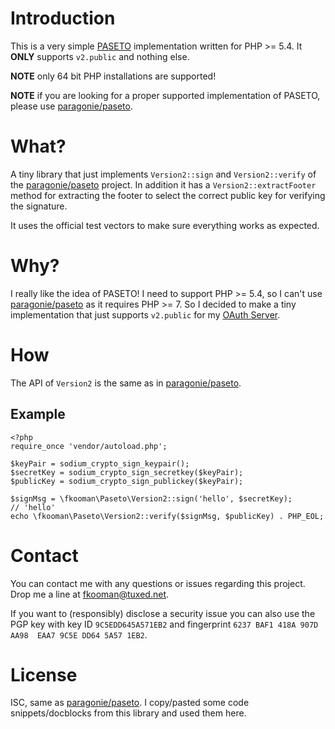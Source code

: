# Introduction

This is a very simple 
[PASETO](https://paseto.io/rfc/) implementation written for PHP >= 5.4. It 
**ONLY** supports `v2.public` and nothing else.

**NOTE** only 64 bit PHP installations are supported!

**NOTE** if you are looking for a proper supported implementation of PASETO, 
please use [paragonie/paseto](https://github.com/paragonie/paseto).

# What?

A tiny library that just implements `Version2::sign` and `Version2::verify` of 
the [paragonie/paseto](https://github.com/paragonie/paseto) project. In 
addition it has a `Version2::extractFooter` method for extracting the footer 
to select the correct public key for verifying the signature.

It uses the official test vectors to make sure everything works as expected.

# Why?

I really like the idea of PASETO! I need to support PHP >= 5.4, so I can't use
[paragonie/paseto](https://github.com/paragonie/paseto) as it requires 
PHP >= 7. So I decided to make a tiny implementation that just supports 
`v2.public` for my 
[OAuth Server](https://git.tuxed.net/fkooman/php-oauth2-server).

# How 

The API of `Version2` is the same as in 
[paragonie/paseto](https://github.com/paragonie/paseto).

## Example 

    <?php
    require_once 'vendor/autoload.php';

    $keyPair = sodium_crypto_sign_keypair();
    $secretKey = sodium_crypto_sign_secretkey($keyPair);
    $publicKey = sodium_crypto_sign_publickey($keyPair);

    $signMsg = \fkooman\Paseto\Version2::sign('hello', $secretKey);
    // 'hello'
    echo \fkooman\Paseto\Version2::verify($signMsg, $publicKey) . PHP_EOL;

# Contact

You can contact me with any questions or issues regarding this project. Drop
me a line at [fkooman@tuxed.net](mailto:fkooman@tuxed.net).

If you want to (responsibly) disclose a security issue you can also use the
PGP key with key ID `9C5EDD645A571EB2` and fingerprint
`6237 BAF1 418A 907D AA98  EAA7 9C5E DD64 5A57 1EB2`.

# License 

ISC, same as [paragonie/paseto](https://github.com/paragonie/paseto). I 
copy/pasted some code snippets/docblocks from this library and used them here.

